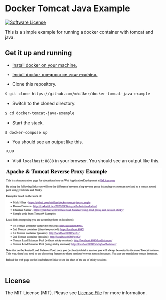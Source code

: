 # Docker Tomcat Java Example

[![Software License][ico-license]](LICENSE.md)

This is a simple example for running a docker container with tomcat and java.

## Get it up and running

- [Install docker on your machine.][install-docker]

- [Install docker-compose on your machine.][install-docker-compose]

- Clone this repository.

``` bash
$ git clone https://github.com/mhilker/docker-tomcat-java-example
```

- Switch to the cloned directory.

``` bash
$ cd docker-tomcat-java-example
```

- Start the stack.

``` bash
$ docker-compose up
```

- You should see an output like this.

``` bash
TODO
```

- Visit `localhost:8888` in your browser. You should see an output like this.

![Hello World Output with Docker and Java + Tomcat](./resources/screenshot-01.png)

## License

The MIT License (MIT). Please see [License File](LICENSE.md) for more information.

[ico-license]: https://img.shields.io/badge/license-MIT-brightgreen.svg?style=flat-square
[install-docker]: https://docs.docker.com/engine/installation
[install-docker-compose]: https://docs.docker.com/compose/install
